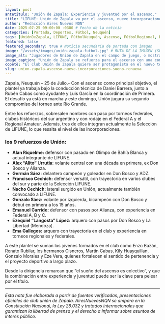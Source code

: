 ```yaml
---
layout: post
antetitulo: "Unión de Zapala: Experiencia y juventud por el ascenso."
title: "LIFUNE: Unión de Zapala va por el ascenso, nueve incorporaciones y un sueño que se renueva."
author: "Redacción Aires Nuevos NQN"
date: 2025-07-25 09:00:00 -0300 # Fecha de la noticia
categories: [Portada, Deportes, Fútbol, Neuquén]
tags: [UniónDeZapala, LIFUNE, FútbolNeuquén, Ascenso, FútbolRegional, DeportesNeuquén, Zapala, FútbolArgentino, Refuerzos, ClubUnión]
featured: false
featured_secondary: true # Noticia secundaria de portada con imagen
image: "/assets/images/unión-zapala-futbol.jpg" # RUTA DE LA IMAGEN (SUGERENCIA: 400px x 300px, proporción 4:3)
image_alt: "Jugadores de Unión de Zapala en el campo de juego, o mostrando los nuevos refuerzos."
image_caption: "Unión de Zapala se refuerza para el ascenso con una combinación de experiencia y jóvenes promesas."
copete: "El Club Unión de Zapala quiere ser protagonista en el nuevo torneo regional y lo demuestra con hechos: sumó nueve refuerzos de experiencia para potenciar cada línea del equipo, que mantiene una sólida base de jugadores surgidos en el club."
slug: union-zapala-ascenso-nueve-incorporaciones-sueno-renueva
---
```


Zapala, Neuquén – 25 de Julio.- Con el ascenso como principal objetivo, el plantel ya trabaja bajo la conducción técnica de Daniel Barrera, junto a Rubén Cabas como ayudante y Luis García en la coordinación de Primera. El desafío ya está en marcha y este domingo, Unión jugará su segundo compromiso del torneo ante Río Grande.

Entre los refuerzos, sobresalen nombres con paso por torneos federales, clubes históricos del sur argentino y con rodaje en el Federal A y el Regional Amateur. Además, tres de ellos integran actualmente la Selección de LIFUNE, lo que resalta el nivel de las incorporaciones.

### los 9 refuerzos de Unión:

* **Alan Riquelme:** defensor con pasado en Olimpo de Bahía Blanca y actual integrante de LIFUNE.
* **Alex “Alito” Urrutia:** volante central con una década en primera, ex Don Bosco y Alianza.
* **Germán Sáez:** delantero campeón y goleador en Don Bosco y ADZ.
* **Francisco Cechich:** defensor versátil, con trayectoria en varios clubes del sur y parte de la Selección LIFUNE.
* **Nacho Cechich:** lateral surgido en Unión, actualmente también convocado a LIFUNE.
* **Gonzalo Sáez:** volante por izquierda, bicampeón con Don Bosco y debut en primera a los 15 años.
* **Emanuel Garrido:** defensor con pasos por Alianza, con experiencia en Federal A, B y C.
* **Ezequiel “Langosta” López:** arquero con pasos por Don Bosco y La Libertad (Mendoza).
* **Ema Gallegos:** arquero con trayectoria en el club y experiencia en torneos regionales y federales.

A este plantel se suman los jóvenes formados en el club como Enzo Bazán, Renato Rubilar, los hermanos Cisneros, Martín Cabas, Kily Huayquillan, Gonzalo Morales y Eze Vera, quienes fortalecen el sentido de pertenencia y el proyecto deportivo a largo plazo.

Desde la dirigencia remarcan que “el sueño del ascenso es colectivo”, y que la combinación entre experiencia y juventud puede ser la clave para pelear por el título.

---
*Esta nota fue elaborada a partir de fuentes verificadas, presentaciones oficiales de club unión de Zapala. AiresNuevosNQN se ampara en la Constitución Nacional, la Ley 26.032 y tratados internacionales que garantizan la libertad de prensa y el derecho a informar sobre asuntos de interés público.*